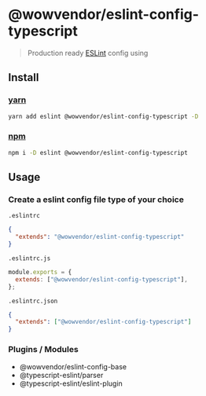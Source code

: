 # @wowvendor/eslint-config-typescript

> Production ready [ESLint](http://eslint.org) config using

## Install

### [yarn](https://yarnpkg.com)

```sh
yarn add eslint @wowvendor/eslint-config-typescript -D
```

### [npm](https://npmjs.com)

```sh
npm i -D eslint @wowvendor/eslint-config-typescript
```

## Usage

### Сreate a eslint config file type of your choice

`.eslintrc`

```json
{
  "extends": "@wowvendor/eslint-config-typescript"
}
```

`.eslintrc.js`

```js
module.exports = {
  extends: ["@wowvendor/eslint-config-typescript"],
};
```

`.eslintrc.json`

```json
{
  "extends": ["@wowvendor/eslint-config-typescript"]
}
```

### Plugins / Modules

- @wowvendor/eslint-config-base
- @typescript-eslint/parser
- @typescript-eslint/eslint-plugin
